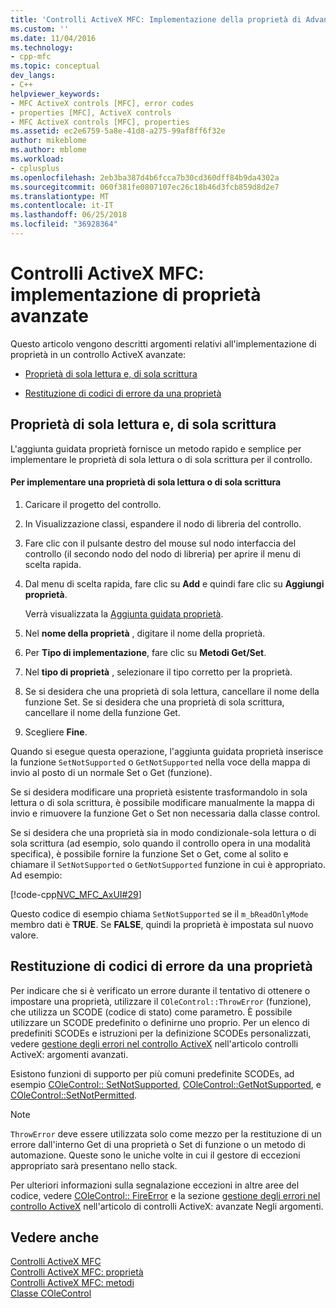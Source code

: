 ```yaml
---
title: 'Controlli ActiveX MFC: Implementazione della proprietà di Advanced | Documenti Microsoft'
ms.custom: ''
ms.date: 11/04/2016
ms.technology:
- cpp-mfc
ms.topic: conceptual
dev_langs:
- C++
helpviewer_keywords:
- MFC ActiveX controls [MFC], error codes
- properties [MFC], ActiveX controls
- MFC ActiveX controls [MFC], properties
ms.assetid: ec2e6759-5a8e-41d8-a275-99af8ff6f32e
author: mikeblome
ms.author: mblome
ms.workload:
- cplusplus
ms.openlocfilehash: 2eb3ba387d4b6fcca7b30cd360dff84b9da4302a
ms.sourcegitcommit: 060f381fe0807107ec26c18b46d3fcb859d8d2e7
ms.translationtype: MT
ms.contentlocale: it-IT
ms.lasthandoff: 06/25/2018
ms.locfileid: "36928364"
---
```

# <a name="mfc-activex-controls-advanced-property-implementation"></a>Controlli ActiveX MFC: implementazione di proprietà avanzate
Questo articolo vengono descritti argomenti relativi all'implementazione di proprietà in un controllo ActiveX avanzate:  
  
-   [Proprietà di sola lettura e, di sola scrittura](#_core_read2donly_and_write2donly_properties)  
  
-   [Restituzione di codici di errore da una proprietà](#_core_returning_error_codes_from_a_property)  
  
##  <a name="_core_read2donly_and_write2donly_properties"></a> Proprietà di sola lettura e, di sola scrittura  
 L'aggiunta guidata proprietà fornisce un metodo rapido e semplice per implementare le proprietà di sola lettura o di sola scrittura per il controllo.  
  
#### <a name="to-implement-a-read-only-or-write-only-property"></a>Per implementare una proprietà di sola lettura o di sola scrittura  
  
1.  Caricare il progetto del controllo.  
  
2.  In Visualizzazione classi, espandere il nodo di libreria del controllo.  
  
3.  Fare clic con il pulsante destro del mouse sul nodo interfaccia del controllo (il secondo nodo del nodo di libreria) per aprire il menu di scelta rapida.  
  
4.  Dal menu di scelta rapida, fare clic su **Add** e quindi fare clic su **Aggiungi proprietà**.  
  
     Verrà visualizzata la [Aggiunta guidata proprietà](../ide/names-add-property-wizard.md).  
  
5.  Nel **nome della proprietà** , digitare il nome della proprietà.  
  
6.  Per **Tipo di implementazione**, fare clic su **Metodi Get/Set**.  
  
7.  Nel **tipo di proprietà** , selezionare il tipo corretto per la proprietà.  
  
8.  Se si desidera che una proprietà di sola lettura, cancellare il nome della funzione Set. Se si desidera che una proprietà di sola scrittura, cancellare il nome della funzione Get.  
  
9. Scegliere **Fine**.  
  
 Quando si esegue questa operazione, l'aggiunta guidata proprietà inserisce la funzione `SetNotSupported` o `GetNotSupported` nella voce della mappa di invio al posto di un normale Set o Get (funzione).  
  
 Se si desidera modificare una proprietà esistente trasformandolo in sola lettura o di sola scrittura, è possibile modificare manualmente la mappa di invio e rimuovere la funzione Get o Set non necessaria dalla classe control.  
  
 Se si desidera che una proprietà sia in modo condizionale-sola lettura o di sola scrittura (ad esempio, solo quando il controllo opera in una modalità specifica), è possibile fornire la funzione Set o Get, come al solito e chiamare il `SetNotSupported` o `GetNotSupported` funzione in cui è appropriato. Ad esempio:  
  
 [!code-cpp[NVC_MFC_AxUI#29](../mfc/codesnippet/cpp/mfc-activex-controls-advanced-property-implementation_1.cpp)]  
  
 Questo codice di esempio chiama `SetNotSupported` se il `m_bReadOnlyMode` membro dati è **TRUE**. Se **FALSE**, quindi la proprietà è impostata sul nuovo valore.  
  
##  <a name="_core_returning_error_codes_from_a_property"></a> Restituzione di codici di errore da una proprietà  
 Per indicare che si è verificato un errore durante il tentativo di ottenere o impostare una proprietà, utilizzare il `COleControl::ThrowError` (funzione), che utilizza un SCODE (codice di stato) come parametro. È possibile utilizzare un SCODE predefinito o definirne uno proprio. Per un elenco di predefiniti SCODEs e istruzioni per la definizione SCODEs personalizzati, vedere [gestione degli errori nel controllo ActiveX](../mfc/mfc-activex-controls-advanced-topics.md) nell'articolo controlli ActiveX: argomenti avanzati.  
  
 Esistono funzioni di supporto per più comuni predefinite SCODEs, ad esempio [COleControl:: SetNotSupported](../mfc/reference/colecontrol-class.md#setnotsupported), [COleControl::GetNotSupported](../mfc/reference/colecontrol-class.md#getnotsupported), e [COleControl::SetNotPermitted](../mfc/reference/colecontrol-class.md#setnotpermitted).  
  
> [!NOTE]
>  `ThrowError` deve essere utilizzata solo come mezzo per la restituzione di un errore dall'interno Get di una proprietà o Set di funzione o un metodo di automazione. Queste sono le uniche volte in cui il gestore di eccezioni appropriato sarà presentano nello stack.  
  
 Per ulteriori informazioni sulla segnalazione eccezioni in altre aree del codice, vedere [COleControl:: FireError](../mfc/reference/colecontrol-class.md#fireerror) e la sezione [gestione degli errori nel controllo ActiveX](../mfc/mfc-activex-controls-advanced-topics.md) nell'articolo di controlli ActiveX: avanzate Negli argomenti.  
  
## <a name="see-also"></a>Vedere anche  
 [Controlli ActiveX MFC](../mfc/mfc-activex-controls.md)   
 [Controlli ActiveX MFC: proprietà](../mfc/mfc-activex-controls-properties.md)   
 [Controlli ActiveX MFC: metodi](../mfc/mfc-activex-controls-methods.md)   
 [Classe COleControl](../mfc/reference/colecontrol-class.md)
